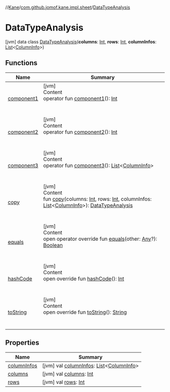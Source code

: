 //[Kane](../../index.md)/[com.github.jomof.kane.impl.sheet](../index.md)/[DataTypeAnalysis](index.md)



# DataTypeAnalysis  
 [jvm] data class [DataTypeAnalysis](index.md)(**columns**: [Int](https://kotlinlang.org/api/latest/jvm/stdlib/kotlin/-int/index.html), **rows**: [Int](https://kotlinlang.org/api/latest/jvm/stdlib/kotlin/-int/index.html), **columnInfos**: [List](https://kotlinlang.org/api/latest/jvm/stdlib/kotlin.collections/-list/index.html)<[ColumnInfo](../-column-info/index.md)>)   


## Functions  
  
|  Name|  Summary| 
|---|---|
| <a name="com.github.jomof.kane.impl.sheet/DataTypeAnalysis/component1/#/PointingToDeclaration/"></a>[component1](component1.md)| <a name="com.github.jomof.kane.impl.sheet/DataTypeAnalysis/component1/#/PointingToDeclaration/"></a>[jvm]  <br>Content  <br>operator fun [component1](component1.md)(): [Int](https://kotlinlang.org/api/latest/jvm/stdlib/kotlin/-int/index.html)  <br><br><br>
| <a name="com.github.jomof.kane.impl.sheet/DataTypeAnalysis/component2/#/PointingToDeclaration/"></a>[component2](component2.md)| <a name="com.github.jomof.kane.impl.sheet/DataTypeAnalysis/component2/#/PointingToDeclaration/"></a>[jvm]  <br>Content  <br>operator fun [component2](component2.md)(): [Int](https://kotlinlang.org/api/latest/jvm/stdlib/kotlin/-int/index.html)  <br><br><br>
| <a name="com.github.jomof.kane.impl.sheet/DataTypeAnalysis/component3/#/PointingToDeclaration/"></a>[component3](component3.md)| <a name="com.github.jomof.kane.impl.sheet/DataTypeAnalysis/component3/#/PointingToDeclaration/"></a>[jvm]  <br>Content  <br>operator fun [component3](component3.md)(): [List](https://kotlinlang.org/api/latest/jvm/stdlib/kotlin.collections/-list/index.html)<[ColumnInfo](../-column-info/index.md)>  <br><br><br>
| <a name="com.github.jomof.kane.impl.sheet/DataTypeAnalysis/copy/#kotlin.Int#kotlin.Int#kotlin.collections.List[com.github.jomof.kane.impl.sheet.ColumnInfo]/PointingToDeclaration/"></a>[copy](copy.md)| <a name="com.github.jomof.kane.impl.sheet/DataTypeAnalysis/copy/#kotlin.Int#kotlin.Int#kotlin.collections.List[com.github.jomof.kane.impl.sheet.ColumnInfo]/PointingToDeclaration/"></a>[jvm]  <br>Content  <br>fun [copy](copy.md)(columns: [Int](https://kotlinlang.org/api/latest/jvm/stdlib/kotlin/-int/index.html), rows: [Int](https://kotlinlang.org/api/latest/jvm/stdlib/kotlin/-int/index.html), columnInfos: [List](https://kotlinlang.org/api/latest/jvm/stdlib/kotlin.collections/-list/index.html)<[ColumnInfo](../-column-info/index.md)>): [DataTypeAnalysis](index.md)  <br><br><br>
| <a name="kotlin/Any/equals/#kotlin.Any?/PointingToDeclaration/"></a>[equals](../../com.github.jomof.kane.impl.visitor/-difference-visitor/index.md#%5Bkotlin%2FAny%2Fequals%2F%23kotlin.Any%3F%2FPointingToDeclaration%2F%5D%2FFunctions%2F-2060307422)| <a name="kotlin/Any/equals/#kotlin.Any?/PointingToDeclaration/"></a>[jvm]  <br>Content  <br>open operator override fun [equals](../../com.github.jomof.kane.impl.visitor/-difference-visitor/index.md#%5Bkotlin%2FAny%2Fequals%2F%23kotlin.Any%3F%2FPointingToDeclaration%2F%5D%2FFunctions%2F-2060307422)(other: [Any](https://kotlinlang.org/api/latest/jvm/stdlib/kotlin/-any/index.html)?): [Boolean](https://kotlinlang.org/api/latest/jvm/stdlib/kotlin/-boolean/index.html)  <br><br><br>
| <a name="kotlin/Any/hashCode/#/PointingToDeclaration/"></a>[hashCode](../../com.github.jomof.kane.impl.visitor/-difference-visitor/index.md#%5Bkotlin%2FAny%2FhashCode%2F%23%2FPointingToDeclaration%2F%5D%2FFunctions%2F-2060307422)| <a name="kotlin/Any/hashCode/#/PointingToDeclaration/"></a>[jvm]  <br>Content  <br>open override fun [hashCode](../../com.github.jomof.kane.impl.visitor/-difference-visitor/index.md#%5Bkotlin%2FAny%2FhashCode%2F%23%2FPointingToDeclaration%2F%5D%2FFunctions%2F-2060307422)(): [Int](https://kotlinlang.org/api/latest/jvm/stdlib/kotlin/-int/index.html)  <br><br><br>
| <a name="com.github.jomof.kane.impl.sheet/DataTypeAnalysis/toString/#/PointingToDeclaration/"></a>[toString](to-string.md)| <a name="com.github.jomof.kane.impl.sheet/DataTypeAnalysis/toString/#/PointingToDeclaration/"></a>[jvm]  <br>Content  <br>open override fun [toString](to-string.md)(): [String](https://kotlinlang.org/api/latest/jvm/stdlib/kotlin/-string/index.html)  <br><br><br>


## Properties  
  
|  Name|  Summary| 
|---|---|
| <a name="com.github.jomof.kane.impl.sheet/DataTypeAnalysis/columnInfos/#/PointingToDeclaration/"></a>[columnInfos](column-infos.md)| <a name="com.github.jomof.kane.impl.sheet/DataTypeAnalysis/columnInfos/#/PointingToDeclaration/"></a> [jvm] val [columnInfos](column-infos.md): [List](https://kotlinlang.org/api/latest/jvm/stdlib/kotlin.collections/-list/index.html)<[ColumnInfo](../-column-info/index.md)>   <br>
| <a name="com.github.jomof.kane.impl.sheet/DataTypeAnalysis/columns/#/PointingToDeclaration/"></a>[columns](columns.md)| <a name="com.github.jomof.kane.impl.sheet/DataTypeAnalysis/columns/#/PointingToDeclaration/"></a> [jvm] val [columns](columns.md): [Int](https://kotlinlang.org/api/latest/jvm/stdlib/kotlin/-int/index.html)   <br>
| <a name="com.github.jomof.kane.impl.sheet/DataTypeAnalysis/rows/#/PointingToDeclaration/"></a>[rows](rows.md)| <a name="com.github.jomof.kane.impl.sheet/DataTypeAnalysis/rows/#/PointingToDeclaration/"></a> [jvm] val [rows](rows.md): [Int](https://kotlinlang.org/api/latest/jvm/stdlib/kotlin/-int/index.html)   <br>


